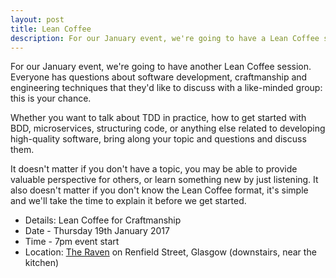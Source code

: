 ```yaml
---
layout: post
title: Lean Coffee
description: For our January event, we're going to have a Lean Coffee session.
---
```


For our January event, we're going to have another Lean Coffee session. Everyone has questions about software development, craftmanship and engineering techniques that they'd like to discuss with a like-minded group: this is your chance.

Whether you want to talk about TDD in practice, how to get started with BDD, microservices, structuring code, or anything else related to developing high-quality software, bring along your topic and questions and discuss them.

It doesn't matter if you don't have a topic, you may be able to provide valuable perspective for others, or learn something new by just listening. It also doesn't matter if you don't know the Lean Coffee format, it's simple and we'll take the time to explain it before we get started.

* Details: Lean Coffee for Craftmanship
* Date - Thursday 19th January 2017
* Time - 7pm event start
* Location: <a href="https://goo.gl/maps/vWn1J">The Raven</a> on Renfield Street, Glasgow (downstairs, near the kitchen)

